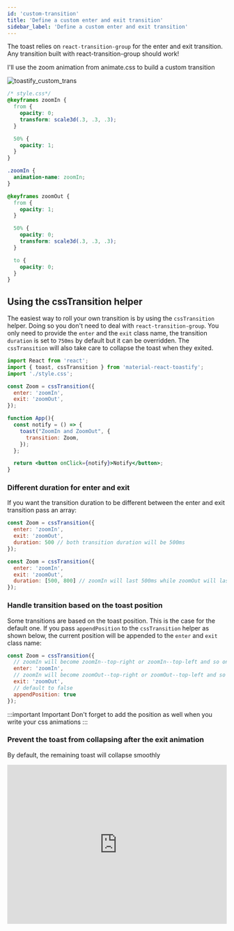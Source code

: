 ```yaml
---
id: 'custom-transition'
title: 'Define a custom enter and exit transition'
sidebar_label: 'Define a custom enter and exit transition'
---
```


The toast relies on `react-transition-group` for the enter and exit transition. Any transition built with react-transition-group should work!

I'll use the zoom animation from animate.css to build a custom transition

![toastify_custom_trans](https://user-images.githubusercontent.com/5574267/31049179-0d52e14c-a62e-11e7-9abd-b0d169a0fadc.gif)

```css
/* style.css*/
@keyframes zoomIn {
  from {
    opacity: 0;
    transform: scale3d(.3, .3, .3);
  }

  50% {
    opacity: 1;
  }
}

.zoomIn {
  animation-name: zoomIn;
}

@keyframes zoomOut {
  from {
    opacity: 1;
  }

  50% {
    opacity: 0;
    transform: scale3d(.3, .3, .3);
  }

  to {
    opacity: 0;
  }
}
```

## Using the cssTransition helper

The easiest way to roll your own transition is by using the `cssTransition` helper. Doing so you don't need to deal with `react-transition-group`. You only need to provide the `enter` and the `exit` class name, the transition `duration` is set
to `750ms` by default but it can be overridden.
The `cssTransition` will also take care to collapse the toast when they exited.

```jsx
import React from 'react';
import { toast, cssTransition } from 'material-react-toastify';
import './style.css';

const Zoom = cssTransition({
  enter: 'zoomIn',
  exit: 'zoomOut',
});

function App(){
  const notify = () => {
    toast("ZoomIn and ZoomOut", {
      transition: Zoom,
    });
  };

  return <button onClick={notify}>Notify</button>;
}
```

### Different duration for enter and exit

If you want the transition duration to be different between the enter and exit transition pass an array:

```jsx
const Zoom = cssTransition({
  enter: 'zoomIn',
  exit: 'zoomOut',
  duration: 500 // both transition duration will be 500ms
});

const Zoom = cssTransition({
  enter: 'zoomIn',
  exit: 'zoomOut',
  duration: [500, 800] // zoomIn will last 500ms while zoomOut will last 800ms
});
```

### Handle transition based on the toast position

Some transitions are based on the toast position. This is the case for the default one. If you pass `appendPosition` to the `cssTransition` helper as shown below, the current position will be appended to the `enter` and `exit` class name:

```jsx
const Zoom = cssTransition({
  // zoomIn will become zoomIn--top-right or zoomIn--top-left and so on
  enter: 'zoomIn',
  // zoomIn will become zoomOut--top-right or zoomOut--top-left and so on
  exit: 'zoomOut',
  // default to false
  appendPosition: true
});
```

:::important Important
Don't forget to add the position as well when you write your css animations
:::

### Prevent the toast from collapsing after the exit animation

By default, the remaining toast will collapse smoothly

<iframe width="100%" height="365" src="https://www.youtube.com/embed/Hui3GZKRDpM" frameborder="0" allow="accelerometer; autoplay; encrypted-media; gyroscope; picture-in-picture" allowfullscreen />

This can be disabled as well:

```js
const Zoom = cssTransition({
  collapse: false,
  enter: 'zoomIn', 
  exit: 'zoomOut', 
});
```

### Tweak collapse duration

The default duration is 300ms. This is also easy to change 💪

```js
const Zoom = cssTransition({
  collapseDuration: 500,
  enter: 'zoomIn', 
  exit: 'zoomOut', 
});
```

## Create a transition with the Transition component 

You can also use the `Transition` component from react-transition-group if you want more control.

When you create your own transition the following props are passed:
- in: this tell if the component is visible or not (same as react-transition-group)
- appear: this tell to animate the component when it's visible (same as react-transition-group)
- nodeRef: the node ref.(same as react-transition-group)
- done: this callback should be called at the end of your transition
- position: the toast position
- preventExitTransition: this will be true if the toast has been closed by a drag event

In the example below we will reimplement the `cssTransition` helper.

```jsx
import React from 'react';
import { toast, collapseToast } from 'material-react-toastify';
import { Transition } from 'react-transition-group';


const ZoomInAndOut = ({ children, position, done, nodeRef ...props }) => {
  const node = nodeRef.current;

  const onEnter = () => {
      node.classList.add("the class used on enter");
      node.style.animationFillMode = 'forwards';
      node.style.animationDuration = '800ms';
  }

  // let's clean a bit 🤣
  const onEntered = () => {
    node.classList.remove("the class used on enter");
    node.style.cssText = '';
  }

  const onExit = () => {
      node.classList.add(exitClassName);
      node.style.animationFillMode = 'forwards';
      node.style.animationDuration = '800ms';
      // listen for our exit animation to finish and trigger collapseStart
      node.addEventListener('animationend', onCollapseStart)
  };

  const onCollapseStart = () => {
    collapseToast(node, done, 300);
    // clean the listener
    node.removeEventListener('animationend', onCollapseStart);
  };

  // specify the duration of the animation. For the exit, we add collapse duration as well
  const timeout = {
    enter: 800, 
    exit: 800 + 300 
  }

  return (
    <Transition
      {/* spread remaining props: in, appear */}
      {...props}
      unmountOnExit
      nodeRef={nodeRef}
      {/* toast has been closed by drag, no animation need */}
      timeout={ preventExitTransition ? 0 : timeout}
      onEnter={onEnter}
      onEntered={onEntered}
      {/* if toast has been closed by drag don't animate */}
      onExit={preventExitTransition ? done : onExit}
  >
    {children}
  </Transition>    
  )
};
```

This can seem intimidating but if you know react-transition-group, this is really straightforward.

Of course, you could also the CSSTransition component if you wish.
